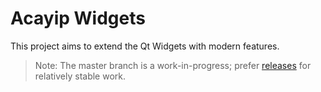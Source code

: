 # Acayip Widgets

This project aims to extend the Qt Widgets with modern features.


> Note: The master branch is a work-in-progress; prefer [releases](https://github.com/omergoktas/acayipwidgets/releases) for relatively stable work.

